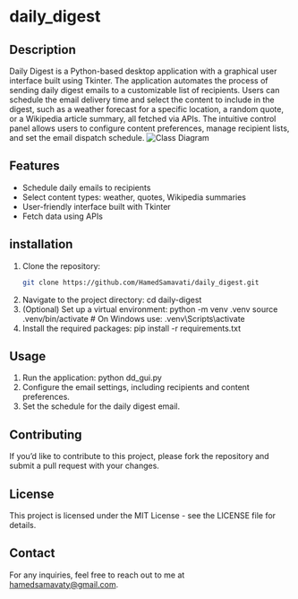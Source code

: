 # daily_digest

## Description
Daily Digest is a Python-based desktop application with a graphical user interface built using Tkinter. The application automates the process of sending daily digest emails to a customizable list of recipients. Users can schedule the email delivery time and select the content to include in the digest, such as a weather forecast for a specific location, a random quote, or a Wikipedia article summary, all fetched via APIs. The intuitive control panel allows users to configure content preferences, manage recipient lists, and set the email dispatch schedule.
![Class Diagram](./master/uml.jpg)
## Features
- Schedule daily emails to recipients
- Select content types: weather, quotes, Wikipedia summaries
- User-friendly interface built with Tkinter
- Fetch data using APIs

## installation
1. Clone the repository:
   ```bash
   git clone https://github.com/HamedSamavati/daily_digest.git
2. Navigate to the project directory:
cd daily-digest
3. (Optional) Set up a virtual environment:
python -m venv .venv
source .venv/bin/activate  # On Windows use: .venv\Scripts\activate
4. Install the required packages:
pip install -r requirements.txt
## Usage
1. Run the application:
python dd_gui.py
2. Configure the email settings, including recipients and content preferences.
3. Set the schedule for the daily digest email.

## Contributing
If you’d like to contribute to this project, please fork the repository and submit a pull request with your changes.

## License
This project is licensed under the MIT License - see the LICENSE file for details.

## Contact
For any inquiries, feel free to reach out to me at hamedsamavaty@gmail.com.



